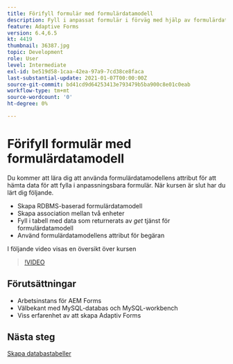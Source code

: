 ```yaml
---
title: Förifyll formulär med formulärdatamodell
description: Fyll i anpassat formulär i förväg med hjälp av formulärdatamodellens attribut för begäran
feature: Adaptive Forms
version: 6.4,6.5
kt: 4419
thumbnail: 36387.jpg
topic: Development
role: User
level: Intermediate
exl-id: be519d58-1caa-42ea-97a9-7cd38ce8faca
last-substantial-update: 2021-01-07T00:00:00Z
source-git-commit: bd41cd9d64253413e793479b5ba900c8e01c0eab
workflow-type: tm+mt
source-wordcount: '0'
ht-degree: 0%

---
```


# Förifyll formulär med formulärdatamodell

Du kommer att lära dig att använda formulärdatamodellens attribut för att hämta data för att fylla i anpassningsbara formulär.
När kursen är slut har du lärt dig följande.

* Skapa RDBMS-baserad formulärdatamodell
* Skapa association mellan två enheter
* Fyll i tabell med data som returnerats av _get_ tjänst för formulärdatamodell
* Använd formulärdatamodellens attribut för begäran

I följande video visas en översikt över kursen
>[!VIDEO](https://video.tv.adobe.com/v/36387?quality=12&learn=on)

## Förutsättningar

* Arbetsinstans för AEM Forms
* Välbekant med MySQL-databas och MySQL-workbench
* Viss erfarenhet av att skapa Adaptiv Forms

## Nästa steg

[Skapa databastabeller](./create-database-tables.md)
